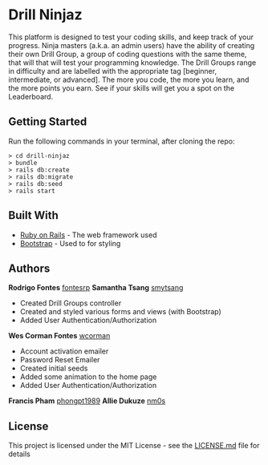 # Drill Ninjaz

This platform is designed to test your coding skills, and keep track of your progress. Ninja masters (a.k.a. an admin users) have the ability of creating their own Drill Group, a group of coding questions with the same theme, that will that will test your programming knowledge. The Drill Groups range in difficulty and are labelled with the appropriate tag [beginner, intermediate, or advanced]. The more you code, the more you learn, and the more points you earn. See if your skills will get you a spot on the Leaderboard.

## Getting Started

Run the following commands in your terminal, after cloning the repo:

```
> cd drill-ninjaz
> bundle
> rails db:create
> rails db:migrate
> rails db:seed
> rails start
```

## Built With

* [Ruby on Rails](http://rubyonrails.org/) - The web framework used
* [Bootstrap](https://getbootstrap.com/) - Used to for styling

## Authors

 **Rodrigo Fontes**
 [fontesrp](https://github.com/fontesrp)
 **Samantha Tsang**
 [smytsang](https://github.com/smytsang)
 * Created Drill Groups controller
 * Created and styled various forms and views (with Bootstrap)
 * Added User Authentication/Authorization
 
 **Wes Corman Fontes**
 [wcorman](https://github.com/wcorman)
 * Account activation emailer
 * Password Reset Emailer
 * Created initial seeds
 * Added some animation to the home page
 * Added User Authentication/Authorization

 **Francis Pham**
 [phongpt1989](https://github.com/phongpt1989)
 **Allie Dukuze**
 [nm0s](https://github.com/nm0s)


## License

This project is licensed under the MIT License - see the [LICENSE.md](LICENSE.md) file for details
